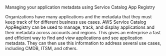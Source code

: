 Managing your application metadata using Service Catalog App Registry 

Organizations have many applications and the metadata that they must keep track of for different business use cases. AWS Service Catalog AppRegistry can be used to manage, track, and display applications and their metadata across accounts and regions. This gives an enterprise a fast and efficient way to find and view applications and see application metadata.  They can then use this information to address several use cases, including CMDB, ITSM, and others.
 